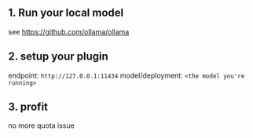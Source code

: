 ## 1. Run your local model

see https://github.com/ollama/ollama

## 2. setup your plugin

endpoint: `http://127.0.0.1:11434`
model/deployment: `<the model you're running>`

## 3. profit

no more quota issue
